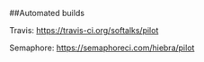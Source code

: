 ##Automated builds

Travis: https://travis-ci.org/softalks/pilot

Semaphore: https://semaphoreci.com/hiebra/pilot



